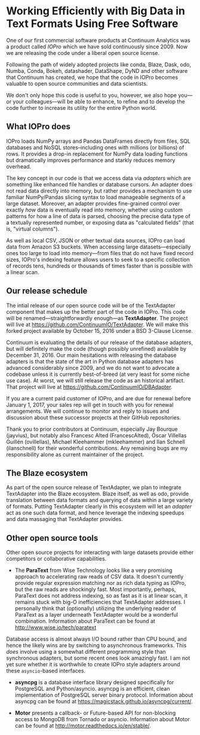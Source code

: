 # Working Efficiently with Big Data in Text Formats Using Free Software

One of our first commercial software products at Continuum Analytics was a product called *IOPro* which we have sold continuously since 2009. Now we are releasing the code under a liberal open source license. 

Following the path of widely adopted projects like conda, Blaze, Dask, odo, Numba, Conda, Bokeh, datashader, DataShape, DyND and other software that Continuum has created, we hope that the code in IOPro becomes valuable to open source communities and data scientists.  

We don't only hope this code is useful to you, however, we also hope you—or your colleagues—will be able to enhance, to refine and to develop the code further to increase its utility for the entire Python world.

## What IOPro does

IOPro loads NumPy arrays and Pandas DataFrames directly from files, SQL databases and NoSQL stores–including ones with millions (or billions) of rows. It provides a drop-in replacement for NumPy data loading functions but dramatically improves performance and starkly reduces memory overhead.

The key concept in our code is that we access data via *adapters* which are something like enhanced file handles or database cursors.  An adapter does not read data directly into memory, but rather provides a mechanism to use familiar NumPy/Pandas slicing syntax to load manageable segments of a large dataset.  Moreover, an adapter provides fine-grained control over exactly *how* data is eventually read into memory, whether using custom patterns for how a line of data is parsed, choosing the precise data type of a textually represented number, or exposing data as "calculated fields" (that is,  "virtual columns").

As well as local CSV, JSON or other textual data sources, IOPro can load data from Amazon S3 buckets.  When accessing large datasets—especially ones too large to load into memory—from files that do not have fixed record sizes, IOPro's indexing feature allows users to seek to a specific collection of records tens, hundreds or thousands of times faster than is possible with a linear scan.

## Our release schedule

The intial release of our open source code will be of the TextAdapter component that makes up the better part of the code in IOPro.  This code will be renamed—straightforwardly enough—as **TextAdapter**. The project will live at https://github.com/ContinuumIO/TextAdapter.  We will make this forked project available by October 15, 2016 under a BSD 3-Clause License. 

Continuum is evaluating the details of our release of the database adapters, but will definitely make the code (though possibly unrefined) available by December 31, 2016.  Our main hesitations with releasing the database adapters is that the state of the art in Python database adapters has advanced considerably since 2009, and we do not want to advocate a codebase unless it is currently best-of-breed (at very least for some niche use case).  At worst, we will still release the code as an historical artifact.  That project will live at https://github.com/ContinuumIO/DBAdapter.

If you are a current paid customer of IOPro, and are due for renewal before January 1, 2017, your sales rep will get in touch with you for renewal arrangements. We will continue to monitor and reply to issues and discussion about these successor projects at their GitHub repositories.

Thank you to prior contributors at Continuum, especially Jay Bourque (jayvius), but notably also Francesc Alted (FrancescAlted), Óscar Villellas Guillén (ovillellas), Michael Kleehammer (mkleehammer) and Ilan Schnell (ilanschnell) for their wonderful contributions.  Any remaining bugs are my responsibility alone as current maintainer of the project.

## The Blaze ecosystem

As part of the open source release of TextAdapter, we plan to integrate TextAdapter into the Blaze ecosystem.  Blaze itself, as well as odo, provide translation between data formats and querying of data within a large variety of formats.  Putting TextAdapter clearly in this ecosystem will let an *adapter* act as one such data format, and hence leverage the indexing speedups and data massaging that TextAdapter provides.

## Other open source tools

Other open source projects for interacting with large datasets provide either competitors or collaborative capabilities.  

* The **ParaText** from Wise Technology looks like a very promising approach to accelerating raw reads of CSV data.  It doesn't currently provide regular expression matching nor as rich data typing as IOPro, but the raw reads are shockingly fast. Most importantly, perhaps, ParaText does not address indexing, so as fast as it is at linear scan, it remains stuck with big-O inefficiencies that TextAdapter addresses.  I personally think that (optionally) utilizing the underlying reader of ParaText as a layer underneath TextAdapter would be a wonderful combination.  Information about ParaText can be found at http://www.wise.io/tech/paratext

Database access is almost always I/O bound rather than CPU bound, and hence the likely wins are by switching to asynchronous frameworks.  This *does* involve using a somewhat different programming style than synchronous adapters, but some recent ones look amazingly fast.  I am not yet sure whether it is worthwhile to create IOPro style adapters around these `asyncio`-based interfaces.

* **asyncpg** is a database interface library designed specifically for PostgreSQL and Python/asyncio. asyncpg is an efficient, clean implementation of PostgreSQL server binary protocol.  Information about asyncpg can be found at https://magicstack.github.io/asyncpg/current/.

* **Motor** presents a callback- or Future-based API for non-blocking access to MongoDB from Tornado or asyncio.  Information about Motor can be found at http://motor.readthedocs.io/en/stable/.

